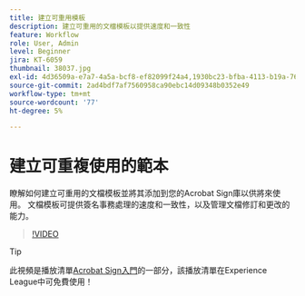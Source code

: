 ```yaml
---
title: 建立可重用模板
description: 建立可重用的文檔模板以提供速度和一致性
feature: Workflow
role: User, Admin
level: Beginner
jira: KT-6059
thumbnail: 38037.jpg
exl-id: 4d36509a-e7a7-4a5a-bcf8-ef82099f24a4,1930bc23-bfba-4113-b19a-76634667bda3
source-git-commit: 2ad4bdf7af7560958ca90ebc14d09348b0352e49
workflow-type: tm+mt
source-wordcount: '77'
ht-degree: 5%

---
```


# 建立可重複使用的範本

瞭解如何建立可重用的文檔模板並將其添加到您的Acrobat Sign庫以供將來使用。 文檔模板可提供簽名事務處理的速度和一致性，以及管理文檔修訂和更改的能力。

>[!VIDEO](https://video.tv.adobe.com/v/38037?quality=12&learn=on&hidetitle=true)

>[!TIP]
>
>此視頻是播放清單[Acrobat Sign入門](https://experienceleague.adobe.com/zh-hant/playlists/acrobat-sign-get-started-business-users)的一部分，該播放清單在Experience League中可免費使用！
